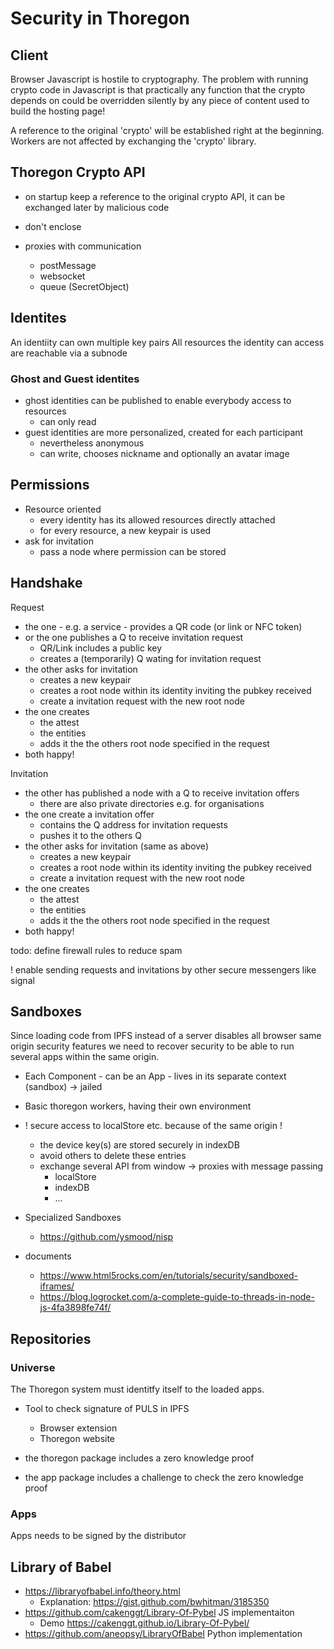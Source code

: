 Security in Thoregon
====================

## Client

Browser Javascript is hostile to cryptography. The problem with running crypto code in Javascript is that
practically any function that the crypto depends on could be overridden silently by any piece of content 
used to build the hosting page!

A reference to the original 'crypto' will be established right at the beginning. 
Workers are not affected by exchanging the 'crypto' library. 

## Thoregon Crypto API

- on startup keep a reference to the original crypto API, it can be exchanged later by malicious code

- don't enclose 

- proxies with communication
    - postMessage
    - websocket
    - queue (SecretObject)

## Identites

An identiity can own multiple key pairs
All resources the identity can access are reachable
via a subnode 

### Ghost and Guest identites

- ghost identities can be published to enable everybody access to resources
    - can only read
- guest identities are more personalized, created for each participant
    - nevertheless anonymous
    - can write, chooses nickname and optionally an avatar image
    
## Permissions 

- Resource oriented
    - every identity has its allowed resources directly attached
    - for every resource, a new keypair is used
- ask for invitation
    - pass a node where permission can be stored

## Handshake

Request
- the one - e.g. a service - provides a QR code (or link or NFC token)
- or the one publishes a Q to receive invitation request
    - QR/Link includes a public key
    - creates a (temporarily) Q wating for invitation request  
- the other asks for invitation
    - creates a new keypair
    - creates a root node within its identity inviting the pubkey received 
    - create a invitation request with the new root node
- the one creates 
    - the attest
    - the entities
    - adds it the the others root node specified in the request
- both happy!

Invitation
- the other has published a node with a Q to receive invitation offers
    - there are also private directories e.g. for organisations
- the one create a invitation offer
    - contains the Q address for invitation requests
    - pushes it to the others Q
- the other asks for invitation     (same as above)
    - creates a new keypair
    - creates a root node within its identity inviting the pubkey received 
    - create a invitation request with the new root node
- the one creates 
    - the attest
    - the entities
    - adds it the the others root node specified in the request
- both happy!

todo: define firewall rules to reduce spam  

! enable sending requests and invitations by other secure messengers like signal
  

## Sandboxes

Since loading code from IPFS instead of a server disables all browser same origin security features
we need to recover security to be able to run several apps within the same origin. 

- Each Component - can be an App - lives in its separate context (sandbox) -> jailed
- Basic thoregon workers, having their own environment 

- ! secure access to localStore etc. because of the same origin !
    - the device key(s) are stored securely in indexDB
    - avoid others to delete these entries
    - exchange several API from window -> proxies with message passing 
        - localStore
        - indexDB
        - ...

- Specialized Sandboxes 
    - https://github.com/ysmood/nisp

- documents
    - https://www.html5rocks.com/en/tutorials/security/sandboxed-iframes/
    - https://blog.logrocket.com/a-complete-guide-to-threads-in-node-js-4fa3898fe74f/

## Repositories

### Universe

The Thoregon system must identitfy itself to the loaded apps.
- Tool to check signature of PULS in IPFS 
    - Browser extension
    - Thoregon website 

- the thoregon package includes a zero knowledge proof  
- the app package includes a challenge to check the zero knowledge proof 

### Apps

Apps needs to be signed by the distributor
    
## Library of Babel

- https://libraryofbabel.info/theory.html
    - Explanation: https://gist.github.com/bwhitman/3185350
- https://github.com/cakenggt/Library-Of-Pybel      JS implementaiton
    - Demo https://cakenggt.github.io/Library-Of-Pybel/
- https://github.com/aneopsy/LibraryOfBabel         Python implementation 
